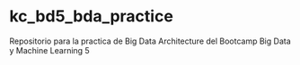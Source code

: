 # kc_bd5_bda_practice
Repositorio para la practica de Big Data Architecture del Bootcamp Big Data y Machine Learning 5
